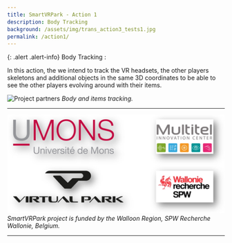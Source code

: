 ```yaml
---
title: SmartVRPark - Action 1
description: Body Tracking
background: /assets/img/trans_action3_tests1.jpg
permalink: /action1/
---
```



{: .alert .alert-info}
Body Tracking :

In this action, the we intend to track the VR headsets, the other players skeletons and additional objects in the same 3D coordinates to be able to see the other players evolving around with their items. 

![Project partners](https://raw.githubusercontent.com/numediart/Transimmersium/main/assets/img/smartvr_action1.jpg)
_Body and items tracking._


---

![Project partners](https://raw.githubusercontent.com/numediart/SmartVRPark/main/assets/img/smartvr_partners.jpg)
_SmartVRPark project is funded by the Walloon Region, SPW Recherche Wallonie, Belgium._

---